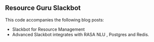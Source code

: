 ## Resource Guru Slackbot

This code accompanies the following blog posts:

* Slackbot for Resource Management
* Advanced Slackbot integrates with RASA NLU , Postgres and Redis.
